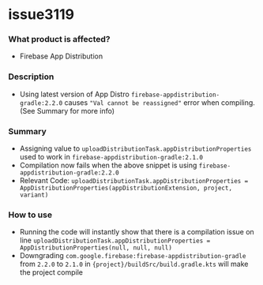 # issue3119
### What product is affected?
- Firebase App Distribution
### Description
- Using latest version of App Distro `firebase-appdistribution-gradle:2.2.0` causes `"Val cannot be reassigned"` error when compiling. (See Summary for more info)
### Summary
- Assigning value to `uploadDistributionTask.appDistributionProperties` used to work in `firebase-appdistribution-gradle:2.1.0`
- Compilation now fails when the above snippet is using `firebase-appdistribution-gradle:2.2.0`
- Relevant Code: `uploadDistributionTask.appDistributionProperties = AppDistributionProperties(appDistributionExtension, project, variant)`
### How to use
- Running the code will instantly show that there is a compilation issue on line `uploadDistributionTask.appDistributionProperties = AppDistributionProperties(null, null, null)`
- Downgrading `com.google.firebase:firebase-appdistribution-gradle` from `2.2.0` to `2.1.0` in `{project}/buildSrc/build.gradle.kts` will make the project compile

